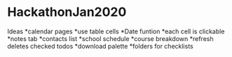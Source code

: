 # HackathonJan2020

Ideas
*calendar pages
*use table cells
*Date funtion
*each cell is clickable
*notes tab
*contacts list
*school schedule
*course breakdown
*refresh deletes checked todos
*download palette
*folders for checklists
